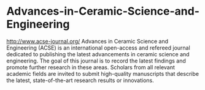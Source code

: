Advances-in-Ceramic-Science-and-Engineering
===========================================

http://www.acse-journal.org/
Advances in Ceramic Science and Engineering (ACSE) is an international open-access and refereed journal dedicated to publishing the latest advancements in ceramic science and engineering. The goal of this journal is to record the latest findings and promote further research in these areas. Scholars from all relevant academic fields are invited to submit high-quality manuscripts that describe the latest, state-of-the-art research results or innovations.
